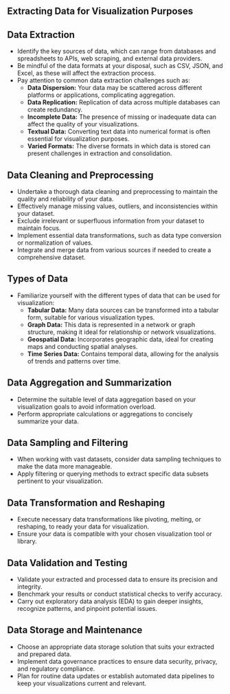 ## Extracting Data for Visualization Purposes

## Data Extraction
- Identify the key sources of data, which can range from databases and spreadsheets to APIs, web scraping, and external data providers.
- Be mindful of the data formats at your disposal, such as CSV, JSON, and Excel, as these will affect the extraction process.
- Pay attention to common data extraction challenges such as:
  - **Data Dispersion:** Your data may be scattered across different platforms or applications, complicating aggregation.
  - **Data Replication:** Replication of data across multiple databases can create redundancy.
  - **Incomplete Data:** The presence of missing or inadequate data can affect the quality of your visualizations.
  - **Textual Data:** Converting text data into numerical format is often essential for visualization purposes.
  - **Varied Formats:** The diverse formats in which data is stored can present challenges in extraction and consolidation.

## Data Cleaning and Preprocessing
- Undertake a thorough data cleaning and preprocessing to maintain the quality and reliability of your data.
- Effectively manage missing values, outliers, and inconsistencies within your dataset.
- Exclude irrelevant or superfluous information from your dataset to maintain focus.
- Implement essential data transformations, such as data type conversion or normalization of values.
- Integrate and merge data from various sources if needed to create a comprehensive dataset.

## Types of Data
- Familiarize yourself with the different types of data that can be used for visualization:
  - **Tabular Data:** Many data sources can be transformed into a tabular form, suitable for various visualization types.
  - **Graph Data:** This data is represented in a network or graph structure, making it ideal for relationship or network visualizations.
  - **Geospatial Data:** Incorporates geographic data, ideal for creating maps and conducting spatial analyses.
  - **Time Series Data:** Contains temporal data, allowing for the analysis of trends and patterns over time.

## Data Aggregation and Summarization
- Determine the suitable level of data aggregation based on your visualization goals to avoid information overload.
- Perform appropriate calculations or aggregations to concisely summarize your data.

## Data Sampling and Filtering
- When working with vast datasets, consider data sampling techniques to make the data more manageable.
- Apply filtering or querying methods to extract specific data subsets pertinent to your visualization.

## Data Transformation and Reshaping
- Execute necessary data transformations like pivoting, melting, or reshaping, to ready your data for visualization.
- Ensure your data is compatible with your chosen visualization tool or library.

## Data Validation and Testing
- Validate your extracted and processed data to ensure its precision and integrity.
- Benchmark your results or conduct statistical checks to verify accuracy.
- Carry out exploratory data analysis (EDA) to gain deeper insights, recognize patterns, and pinpoint potential issues.

## Data Storage and Maintenance
- Choose an appropriate data storage solution that suits your extracted and prepared data.
- Implement data governance practices to ensure data security, privacy, and regulatory compliance.
- Plan for routine data updates or establish automated data pipelines to keep your visualizations current and relevant.
